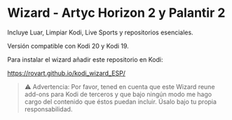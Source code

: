 # Wizard - Artyc Horizon 2 y Palantir 2

Incluye Luar, Limpiar Kodi, Live Sports y repositorios esenciales.

Versión compatible con Kodi 20 y Kodi 19.

Para instalar el wizard añadir este repositorio en Kodi:

https://rovart.github.io/kodi_wizard_ESP/

> ⚠️ Advertencia: Por favor, tened en cuenta que este Wizard reune add-ons para Kodi de terceros y que bajo ningún modo me hago cargo del contenido que éstos puedan incluir. Úsalo bajo tu propia responsabilidad.
